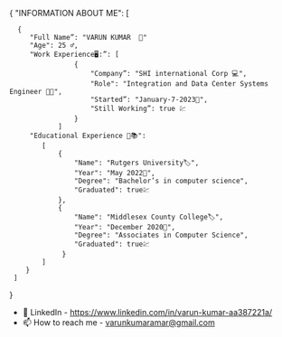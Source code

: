 {
    "INFORMATION ABOUT ME": 
    [
    
      {    
         "Full Name”: "VARUN KUMAR  👋"
         "Age": 25 ♂️,
         "Work Experience🖥️:”: [
                    {
                        "Company”: "SHI international Corp 💻",
                        "Role": "Integration and Data Center Systems Engineer 💸💼",
                        "Started”: "January-7-2023📅",
                        "Still Working”: true 💹
                    }   
                ]
         "Educational Experience 📜📚": 
            [
                {
                    "Name": "Rutgers University🏷️",
                    "Year": "May 2022📅",
                    "Degree": "Bachelor’s in computer science",
                    "Graduated": true💹
                },
                {
                    "Name": "Middlesex County College🏷️",
                    "Year": "December 2020📅",
                    "Degree": "Associates in Computer Science",
                    "Graduated": true💹
                 }
            ]
        }
     ]
  }

- 👀 LinkedIn - https://www.linkedin.com/in/varun-kumar-aa387221a/
- 📫 How to reach me - varunkumaramar@gmail.com

